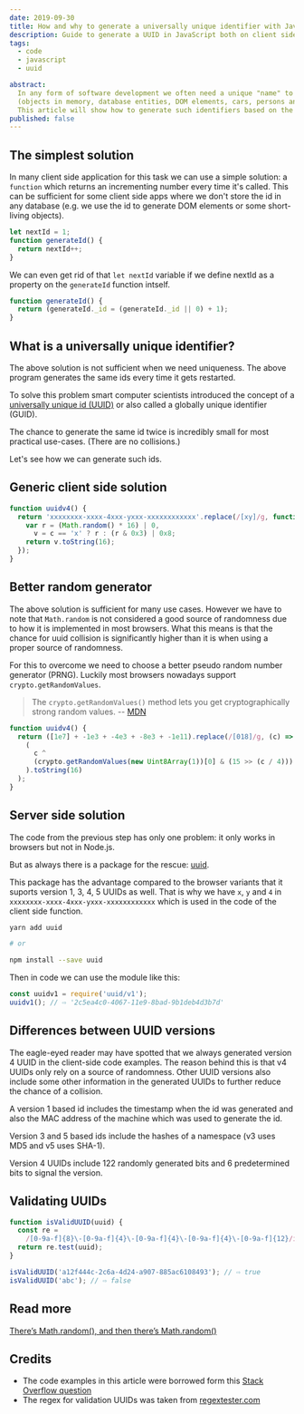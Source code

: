 ```yaml
---
date: 2019-09-30
title: How and why to generate a universally unique identifier with JavaScript
description: Guide to generate a UUID in JavaScript both on client side and on server side
tags:
  - code
  - javascript
  - uuid

abstract:
  In any form of software development we often need a unique "name" to identify pieces of information
  (objects in memory, database entities, DOM elements, cars, persons and so on).
  This article will show how to generate such identifiers based on the needs, from simplest to more complex solutions.
published: false
---
```


## The simplest solution

In many client side application for this task we can use a simple solution: a `function` which returns an incrementing number every time it's called. This can be sufficient for some client side apps where we don't store the id in any database (e.g. we use the id to generate DOM elements or some short-living objects).

```js
let nextId = 1;
function generateId() {
  return nextId++;
}
```

We can even get rid of that `let nextId` variable if we define nextId as a property on the `generateId` function intself.

```js
function generateId() {
  return (generateId._id = (generateId._id || 0) + 1);
}
```

## What is a universally unique identifier?

The above solution is not sufficient when we need uniqueness. The above program generates the same ids every time it gets restarted.

To solve this problem smart computer scientists introduced the concept of a [universally unique id (UUID)](https://en.wikipedia.org/wiki/Universally_unique_identifier) or also called a globally unique identifier (GUID).

The chance to generate the same id twice is incredibly small for most practical use-cases. (There are no collisions.)

Let's see how we can generate such ids.

## Generic client side solution

```js
function uuidv4() {
  return 'xxxxxxxx-xxxx-4xxx-yxxx-xxxxxxxxxxxx'.replace(/[xy]/g, function (c) {
    var r = (Math.random() * 16) | 0,
      v = c == 'x' ? r : (r & 0x3) | 0x8;
    return v.toString(16);
  });
}
```

## Better random generator

The above solution is sufficient for many use cases. However we have to note that `Math.random` is not considered a good source of randomness due to how it is implemented in most browsers. What this means is that the chance for uuid collision is significantly higher than it is when using a proper source of randomness.

For this to overcome we need to choose a better pseudo random number generator (PRNG). Luckily most browsers nowadays support `crypto.getRandomValues`.

> The `crypto.getRandomValues()` method lets you get cryptographically strong random values. -- [MDN](https://developer.mozilla.org/en-US/docs/Web/API/Crypto/getRandomValues)

```js
function uuidv4() {
  return ([1e7] + -1e3 + -4e3 + -8e3 + -1e11).replace(/[018]/g, (c) =>
    (
      c ^
      (crypto.getRandomValues(new Uint8Array(1))[0] & (15 >> (c / 4)))
    ).toString(16)
  );
}
```

## Server side solution

The code from the previous step has only one problem: it only works in browsers but not in Node.js.

But as always there is a package for the rescue: [uuid](https://www.npmjs.com/package/uuid).

This package has the advantage compared to the browser variants that it suports version 1, 3, 4, 5 UUIDs as well. That is why we have `x`, `y` and `4` in `xxxxxxxx-xxxx-4xxx-yxxx-xxxxxxxxxxxx` which is used in the code of the client side function.

```bash
yarn add uuid

# or

npm install --save uuid
```

Then in code we can use the module like this:

```js
const uuidv1 = require('uuid/v1');
uuidv1(); // ⇨ '2c5ea4c0-4067-11e9-8bad-9b1deb4d3b7d'
```

## Differences between UUID versions

The eagle-eyed reader may have spotted that we always generated version 4 UUID in the client-side code examples. The reason behind this is that v4 UUIDs only rely on a source of randomness. Other UUID versions also include some other information in the generated UUIDs to further reduce the chance of a collision.

A version 1 based id includes the timestamp when the id was generated and also the MAC address of the machine which was used to generate the id.

Version 3 and 5 based ids include the hashes of a namespace (v3 uses MD5 and v5 uses SHA-1).

Version 4 UUIDs include 122 randomly generated bits and 6 predetermined bits to signal the version.

## Validating UUIDs

```js
function isValidUUID(uuid) {
  const re =
    /[0-9a-f]{8}\-[0-9a-f]{4}\-[0-9a-f]{4}\-[0-9a-f]{4}\-[0-9a-f]{12}/i;
  return re.test(uuid);
}

isValidUUID('a12f444c-2c6a-4d24-a907-885ac6108493'); // ⇨ true
isValidUUID('abc'); // ⇨ false
```

## Read more

[There’s Math.random(), and then there’s Math.random()](https://v8.dev/blog/math-random)

## Credits

- The code examples in this article were borrowed form this [Stack Overflow question](https://stackoverflow.com/questions/105034/create-guid-uuid-in-javascript)
- The regex for validation UUIDs was taken from [regextester.com](https://www.regextester.com/99148)
